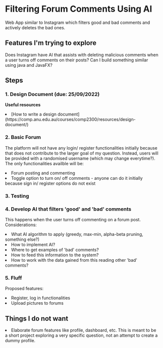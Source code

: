 # Filtering Forum Comments Using AI
Web App similar to Instagram which filters good and bad comments and actively deletes the bad ones.

## Features I'm trying to explore
Does Instagram have AI that assists with deleting malicious comments when a user turns off comments on their posts? Can I build something similar using java and JavaFX?

## Steps

### 1. Design Document (due: 25/09/2022)
**Useful resources**
<li> [How to write a design document] (https://comp.anu.edu.au/courses/comp2300/resources/design-document/)

### 2. Basic Forum
The platform will not have any login/ register functionalities initially because that does not contribute to the larger goal of my question. Instead, users will be provided with a randomised username (which may change everytime?). The only functionalities availble will be: 
<li> Forum posting and commenting
<li> Toggle option to turn on/ off comments - anyone can do it initially because sign in/ register options do not exist

### 3. Testing

### 4. Develop AI that filters 'good' and 'bad' comments
This happens when the user turns off commenting on a forum post.
Considerations:
<li> What AI algorithm to apply (greedy, max-min, alpha-beta pruning, something else?)
<li> How to implement AI?
<li> Where to get examples of 'bad' comments?
<li> How to feed this information to the system?
<li> How to work with the data gained from this reading other 'bad' comments?

### 5. Fluff
Proposed features:
<li> Register, log in functionalities
<li> Upload pictures to forums

## Things I do not want
<li> Elaborate forum features like profile, dashboard, etc. This is meant to be a short project exploring a very specific question, not an attempt to create a dummy profile.



